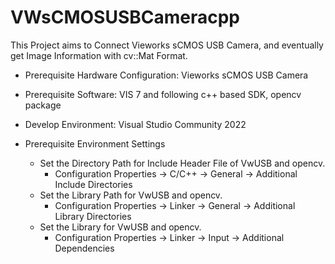 # VWsCMOSUSBCameracpp

This Project aims to Connect Vieworks sCMOS USB Camera, and eventually get Image Information with cv::Mat Format.
 - Prerequisite Hardware Configuration: Vieworks sCMOS USB Camera
 - Prerequisite Software: VIS 7 and following c++ based SDK, opencv package
 - Develop Environment: Visual Studio Community 2022
 
 - Prerequisite Environment Settings
   - Set the Directory Path for Include Header File of VwUSB and opencv.
     - Configuration Properties → C/C++ → General → Additional Include Directories
   - Set the Library Path for VwUSB and opencv.
     - Configuration Properties → Linker → General → Additional Library Directories
   - Set the Library for VwUSB and opencv.
     - Configuration Properties → Linker → Input → Additional Dependencies
